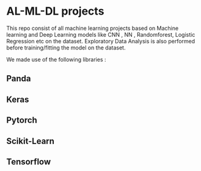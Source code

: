 # AL-ML-DL projects
This repo consist of all machine learning projects based on Machine learning and Deep Learning models like CNN , NN , Randomforest, Logistic Regression etc on the dataset. Exploratory Data Analysis is also performed before training/fitting the model on the dataset.

We made use of the following libraries :
## Panda 
## Keras
## Pytorch
## Scikit-Learn
## Tensorflow
